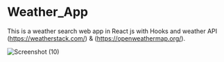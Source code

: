 # Weather_App
This is a weather search web app in React js with Hooks and weather API (https://weatherstack.com/) & (https://openweathermap.org/).

![Screenshot (10)](https://user-images.githubusercontent.com/48414990/89663951-04a89b80-d8f4-11ea-8d7b-ec70a357787a.png)
